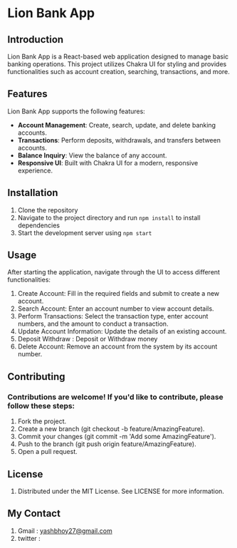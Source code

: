 # Lion Bank App

## Introduction

Lion Bank App is a React-based web application designed to manage basic banking operations. This project utilizes Chakra UI for styling and provides functionalities such as account creation, searching, transactions, and more.

## Features

Lion Bank App supports the following features:

- **Account Management**: Create, search, update, and delete banking accounts.
- **Transactions**: Perform deposits, withdrawals, and transfers between accounts.
- **Balance Inquiry**: View the balance of any account.
- **Responsive UI**: Built with Chakra UI for a modern, responsive experience.

## Installation
1. Clone the repository
2. Navigate to the project directory and run `npm install` to install dependencies
3. Start the development server using `npm start`

## Usage
After starting the application, navigate through the UI to access different functionalities:

1. Create Account: Fill in the required fields and submit to create a new account.
2. Search Account: Enter an account number to view account details.
3. Perform Transactions: Select the transaction type, enter account numbers, and the amount to conduct a transaction.
4. Update Account Information: Update the details of an existing account.
5. Deposit Withdraw : Deposit or Withdraw money
6. Delete Account: Remove an account from the system by its account number.

## Contributing
### Contributions are welcome! If you'd like to contribute, please follow these steps:

1. Fork the project.
2. Create a new branch (git checkout -b feature/AmazingFeature).
3. Commit your changes (git commit -m 'Add some AmazingFeature').
4. Push to the branch (git push origin feature/AmazingFeature).
5. Open a pull request.

## License
1. Distributed under the MIT License. See LICENSE for more information.

## My Contact
1. Gmail : yashbhoy27@gmail.com
2. twitter : 